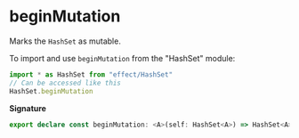 # beginMutation

Marks the `HashSet` as mutable.

To import and use `beginMutation` from the "HashSet" module:

```ts
import * as HashSet from "effect/HashSet"
// Can be accessed like this
HashSet.beginMutation
```

**Signature**

```ts
export declare const beginMutation: <A>(self: HashSet<A>) => HashSet<A>
```
